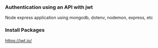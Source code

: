 ### Authentication using an API with jwt
Node express application using mongodb, dotenv, nodemon, express, etc
### Install Packages
https://jwt.io/
